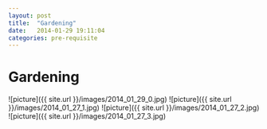 ```yaml
---
layout: post
title:  "Gardening"
date:   2014-01-29 19:11:04
categories: pre-requisite
---
```


Gardening
=========
![picture]({{ site.url }}/images/2014_01_29_0.jpg)
![picture]({{ site.url }}/images/2014_01_27_1.jpg)
![picture]({{ site.url }}/images/2014_01_27_2.jpg)
![picture]({{ site.url }}/images/2014_01_27_3.jpg)
